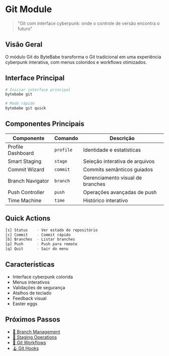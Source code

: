 # Git Module

> "Git com interface cyberpunk: onde o controle de versão encontra o futuro"

## Visão Geral

O módulo Git do ByteBabe transforma o Git tradicional em uma experiência cyberpunk interativa, com menus coloridos e workflows otimizados.

## Interface Principal

```bash
# Iniciar interface principal
bytebabe git

# Modo rápido
bytebabe git quick
```

## Componentes Principais

| Componente | Comando | Descrição |
|------------|---------|-----------|
| Profile Dashboard | `profile` | Identidade e estatísticas |
| Smart Staging | `stage` | Seleção interativa de arquivos |
| Commit Wizard | `commit` | Commits semânticos guiados |
| Branch Navigator | `branch` | Gerenciamento visual de branches |
| Push Controller | `push` | Operações avançadas de push |
| Time Machine | `time` | Histórico interativo |

## Quick Actions

```bash
[s] Status    - Ver estado do repositório
[c] Commit    - Commit rápido
[b] Branches  - Listar branches
[p] Push      - Push para remote
[q] Quit      - Sair do menu
```

## Características

- Interface cyberpunk colorida
- Menus interativos
- Validações de segurança
- Atalhos de teclado
- Feedback visual
- Easter eggs

## Próximos Passos

- [🌿 Branch Management](branch-management.md)
- [📂 Staging Operations](staging-operations.md)
- [🔄 Git Workflows](git-workflows.md)
- [🪝 Git Hooks](git-hooks.md)